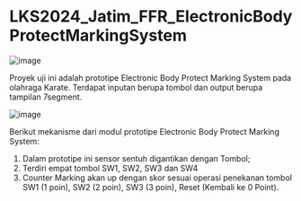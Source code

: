 # LKS2024_Jatim_FFR_ElectronicBodyProtectMarkingSystem

![image](https://github.com/khoirulabdulloh/LKS2024_Jatim_FFR_ElectronicBodyProtectMarkingSystem/assets/71660920/d3d9defc-d6b5-4906-85f4-10428583fb27)

Proyek uji ini adalah prototipe Electronic Body Protect Marking System pada olahraga
Karate. Terdapat inputan berupa tombol dan output berupa tampilan 7segment.

![image](https://github.com/khoirulabdulloh/LKS2024_Jatim_FFR_ElectronicBodyProtectMarkingSystem/assets/71660920/19e73b65-7dad-4755-91c9-63b5ae6c3852)

Berikut mekanisme dari modul prototipe Electronic Body Protect Marking System:
1. Dalam prototipe ini sensor sentuh digantikan dengan Tombol;
2. Terdiri empat tombol SW1, SW2, SW3 dan SW4
3. Counter Marking akan up dengan skor sesuai operasi penekanan tombol SW1 (1
poin), SW2 (2 poin), SW3 (3 poin), Reset (Kembali ke 0 Point).
